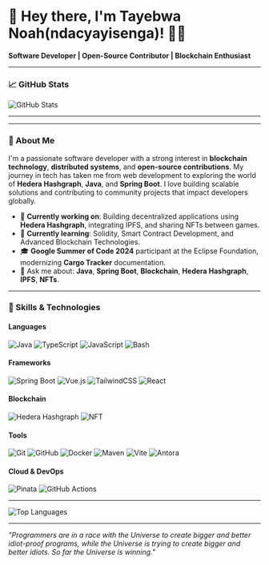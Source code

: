 # 👋 Hey there, I'm Tayebwa Noah(ndacyayisenga)! 🙋‍♂️

**Software Developer | Open-Source Contributor | Blockchain Enthusiast**

---

### 📈 GitHub Stats

![GitHub Stats](https://github-readme-stats.vercel.app/api?username=Ndacyayisenga-droid&show_icons=true&theme=radical)

---

---

### 🌟 About Me

I'm a passionate software developer with a strong interest in **blockchain technology**, **distributed systems**, and **open-source contributions**. My journey in tech has taken me from web development to exploring the world of **Hedera Hashgraph**, **Java**, and **Spring Boot**. I love building scalable solutions and contributing to community projects that impact developers globally.

- 🔭 **Currently working on**: Building decentralized applications using **Hedera Hashgraph**, integrating IPFS, and sharing NFTs between games.
- 🌱 **Currently learning**: Solidity, Smart Contract Development, and Advanced Blockchain Technologies.
- 🎓 **Google Summer of Code 2024** participant at the Eclipse Foundation, modernizing **Cargo Tracker** documentation.
- 💬 Ask me about: **Java**, **Spring Boot**, **Blockchain**, **Hedera Hashgraph**, **IPFS**, **NFTs**.

---

### 🚀 Skills & Technologies

#### **Languages**
![Java](https://img.shields.io/badge/Java-007396?style=for-the-badge&logo=java&logoColor=white)
![TypeScript](https://img.shields.io/badge/TypeScript-007ACC?style=for-the-badge&logo=typescript&logoColor=white)
![JavaScript](https://img.shields.io/badge/JavaScript-F7DF1E?style=for-the-badge&logo=javascript&logoColor=black)
![Bash](https://img.shields.io/badge/Bash-4EAA25?style=for-the-badge&logo=gnubash&logoColor=white)

#### **Frameworks**
![Spring Boot](https://img.shields.io/badge/Spring_Boot-6DB33F?style=for-the-badge&logo=spring-boot&logoColor=white)
![Vue.js](https://img.shields.io/badge/Vue.js-4FC08D?style=for-the-badge&logo=vue-dot-js&logoColor=white)
![TailwindCSS](https://img.shields.io/badge/Tailwind_CSS-38B2AC?style=for-the-badge&logo=tailwind-css&logoColor=white)
![React](https://img.shields.io/badge/React-61DAFB?style=for-the-badge&logo=react&logoColor=black)

#### **Blockchain**
![Hedera Hashgraph](https://img.shields.io/badge/Hedera_Hashgraph-000000?style=for-the-badge&logo=hashgraph&logoColor=white)
![NFT](https://img.shields.io/badge/NFT-008080?style=for-the-badge&logo=nft&logoColor=white)

#### **Tools**
![Git](https://img.shields.io/badge/Git-F05032?style=for-the-badge&logo=git&logoColor=white)
![GitHub](https://img.shields.io/badge/GitHub-181717?style=for-the-badge&logo=github&logoColor=white)
![Docker](https://img.shields.io/badge/Docker-2496ED?style=for-the-badge&logo=docker&logoColor=white)
![Maven](https://img.shields.io/badge/Apache_Maven-C71A36?style=for-the-badge&logo=apache-maven&logoColor=white)
![Vite](https://img.shields.io/badge/Vite-646CFF?style=for-the-badge&logo=vite&logoColor=white)
![Antora](https://img.shields.io/badge/Antora-282828?style=for-the-badge&logoColor=white)

#### **Cloud & DevOps**
![Pinata](https://img.shields.io/badge/Pinata-000000?style=for-the-badge&logo=pinata&logoColor=white)
![GitHub Actions](https://img.shields.io/badge/GitHub_Actions-2088FF?style=for-the-badge&logo=github-actions&logoColor=white)

---

![Top Languages](https://github-readme-stats.vercel.app/api/top-langs/?username=Ndacyayisenga-droid&layout=compact&theme=radical)

---

_"Programmers are in a race with the Universe to create bigger and better idiot-proof programs, while the Universe is trying to create bigger and better idiots. So far the Universe is winning."_
